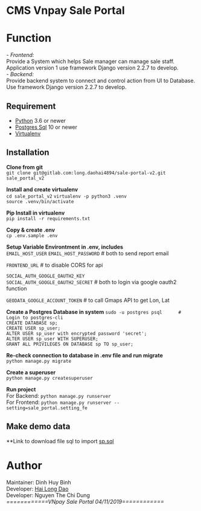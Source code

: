 # CMS Vnpay Sale Portal
 
# Function
*- Frontend:*  
Provide a System which helps Sale manager can manage sale staff. Application version 1 use framework Django version 2.2.7 to develop.  
*- Backend:*  
Provide backend system to connect and control action from UI to Database. Use framework Django version 2.2.7 to develop.

## Requirement
- [Python](https://www.python.org/) 3.6 or newer  
- [Postgres Sql](https://www.postgresql.org/) 10 or newer  
- [Virtualenv](https://virtualenv.pypa.io/en/latest/)

## Installation
**Clone from git**  
`git clone git@gitlab.com:long.daohai4894/sale-portal-v2.git sale_portal_v2`

**Install and create virtualenv**  
`cd sale_portal_v2`
`virtualenv -p python3 .venv`  
`source .venv/bin/activate`  

**Pip Install in virtualenv**  
`pip install -r requirements.txt`  

**Copy & create .env**  
`cp .env.sample .env`  

**Setup Variable Environtment in .env, includes**   
`EMAIL_HOST_USER` 
`EMAIL_HOST_PASSWORD`  # both to send report email

`FRONTEND_URL`  # to disable CORS for api

`SOCIAL_AUTH_GOOGLE_OAUTH2_KEY`  
`SOCIAL_AUTH_GOOGLE_OAUTH2_SECRET` # both to login via google oauth2 function 
 
`GEODATA_GOOGLE_ACCOUNT_TOKEN`  # to call Gmaps API to get Lon, Lat

**Create a Postgres Database in system**
`sudo -u postgres psql      # Login to postgres-cli`  
`CREATE DATABASE sp;`  
`CREATE USER sp_user;`  
`ALTER USER sp_user with encrypted password 'secret';`  
`ALTER USER sp_user WITH SUPERUSER;`  
`GRANT ALL PRIVILEGES ON DATABASE sp TO sp_user;`  

**Re-check connection to database in .env file and run migrate**  
```python manage.py migrate```

**Create a superuser**  
`python manage.py createsuperuser`

**Run project**  
For Backend: `python manage.py runserver`  
For Frontend: `python manage.py runserver --setting=sale_portal.setting_fe`  

## Make demo data
**Link to download file sql to import [sp.sql](https://drive.google.com/drive/folders/1HIuoYAJH17lKmBL1Qa2ZvMsaKaESzLVV?usp=sharing)


# Author
Maintainer: Dinh Huy Binh  
Developer: [Hai Long Dao](http://longblog.info)  
Developer: Nguyen The Chi Dung  
_============VNpay Sale Portal 04/11/2019============_
